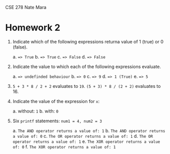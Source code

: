 CSE 278
Nate Mara

Homework 2
===

1. Indicate which of the following expressions returna value of 1 (true) or  0
   (false).

	a. `=> True`
	b. `=> True`
	c. `=> False`
	d. `=> False`

2. Indicate the value to which each of the following expressions evaluate.

	a. `=> undefinded behaviour`
	b. `=> 0`
	c. `=> 9`
	d. `=> 1 (True)`
	e. `=> 5`

3. `5 + 3 * 8 / 2 + 2` evaluates to `19`. `(5 + 3) * 8 / (2 + 2)` evaluates to
   16.

4. Indicate the value of the expression for `x`:

	a. without: `1`
	b. with: `0`

5. Six `printf` statements: `num1 = 4, num2 = 3`

	a. `The AND operator returns a value of: 1`
	b. `The AND operator returns a value of: 0`
	c. `The OR operator returns a value of: 1`
	d. `The OR operator returns a value of: 1`
	e. `The XOR operator returns a value of: 0`
	f. `The XOR operator returns a value of: 1`
